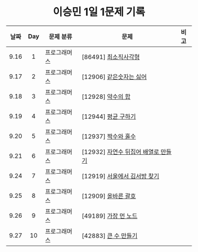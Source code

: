 <div align="center">
  
# 이승민 1일 1문제 기록

| 날짜 | Day | 문제 분류    | 문제                                   | 비고     |
| :--: | :-: | ------------ | -------------------------------------- | -------- |
| 9.16 |  1  | 프로그래머스 | [86491] [최소직사각형](./3주차/0916/) |          |
| 9.17 |  2  | 프로그래머스 | [12906] [같은숫자는 싫어](./3주차/0917/) |          |
| 9.18 |  3  | 프로그래머스 | [12928] [약수의 합](./4주차/0918/) |          |
| 9.19 |  4  | 프로그래머스 | [12944] [평균 구하기](./4주차/0919/) |          |
| 9.20 |  5  | 프로그래머스 | [12937] [짝수와 홀수](./4주차/0920/) |          |
| 9.21 |  6  | 프로그래머스 | [12932] [자연수 뒤집어 배열로 만들기](./4주차/0921/) |          |
| 9.24 |  7  | 프로그래머스 | [12919] [서울에서 김서방 찾기](./4주차/0924/) |          |
| 9.25 |  8  | 프로그래머스 | [12909] [올바른 괄호](./5주차/0925/) |          |
| 9.26 |  9  | 프로그래머스 | [49189] [가장 먼 노드](./5주차/0926/) |          |
| 9.27 |  10  | 프로그래머스 | [42883] [큰 수 만들기](./5주차/0927/) | 

</div>
